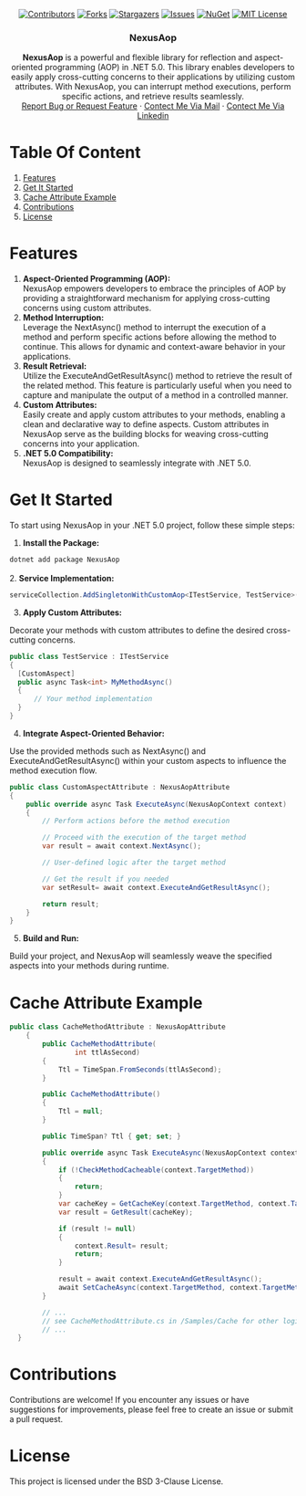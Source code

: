 <!-- PROJECT SHIELDS -->
<div align="center" style="text-align: center">

[![Contributors][contributors-shield]][contributors-url]
[![Forks][forks-shield]][forks-url]
[![Stargazers][stars-shield]][stars-url]
[![Issues][issues-shield]][issues-url]
[![NuGet][nuget-shield]][nuget-url]
[![MIT License][license-shield]][license-url]
</div>
<div align="center" style="text-align: center" >
<h3 align="center">NexusAop</h3>

  <p style="text-align: center">
<b>NexusAop</b> is a powerful and flexible library for reflection and aspect-oriented programming (AOP) in .NET 5.0. This library enables developers to easily apply cross-cutting concerns to their applications by utilizing custom attributes. With NexusAop, you can interrupt method executions, perform specific actions, and retrieve results seamlessly.

 <br />
    <a href="https://github.com/adessoTurkey-dotNET/NexusAop/issues">Report Bug or Request Feature</a>
    ·
    <a href="mailto:asli.yigit@adesso.com.tr?subject=NexusAop">Contect Me Via Mail</a>
    ·
    <a href="https://www.linkedin.com/in/asl%C4%B1-yi%C4%9Fit-b9b78911b/">Contect Me Via Linkedin</a>
  </p>
</div>
</div>

# Table Of Content
1. [Features](#features)
2. [Get It Started](#get-it-started)
3. [Cache Attribute Example](#cache-example)
4. [Contributions](#contributions)
5. [License](#license)
      
# Features
1. <b>Aspect-Oriented Programming (AOP):</b> <br />
NexusAop empowers developers to embrace the principles of AOP by providing a straightforward mechanism for applying cross-cutting concerns using custom attributes.
2. <b>Method Interruption:</b> <br />
Leverage the NextAsync() method to interrupt the execution of a method and perform specific actions before allowing the method to continue. This allows for dynamic and context-aware behavior in your applications.
3. <b>Result Retrieval:</b> <br />
Utilize the ExecuteAndGetResultAsync() method to retrieve the result of the related method. This feature is particularly useful when you need to capture and manipulate the output of a method in a controlled manner. 
4. <b>Custom Attributes:</b> <br />
Easily create and apply custom attributes to your methods, enabling a clean and declarative way to define aspects. Custom attributes in NexusAop serve as the building blocks for weaving cross-cutting concerns into your application.
5. <b>.NET 5.0 Compatibility:</b> <br />
NexusAop is designed to seamlessly integrate with .NET 5.0.

# Get It Started 
To start using NexusAop in your .NET 5.0 project, follow these simple steps:

1. <b>Install the Package:</b><br />

` dotnet add package NexusAop `<br /><br />
2. <b>Service Implementation:</b><br />

```csharp
serviceCollection.AddSingletonWithCustomAop<ITestService, TestService>();
```
3. <b>Apply Custom Attributes:</b><br />

Decorate your methods with custom attributes to define the desired cross-cutting concerns.
```csharp
public class TestService : ITestService
{
  [CustomAspect]
  public async Task<int> MyMethodAsync()
  {
      // Your method implementation
  }
}
```
4. <b>Integrate Aspect-Oriented Behavior: </b><br />

Use the provided methods such as NextAsync() and ExecuteAndGetResultAsync() within your custom aspects to influence the method execution flow.

```csharp
public class CustomAspectAttribute : NexusAopAttribute
{
    public override async Task ExecuteAsync(NexusAopContext context)
    {
        // Perform actions before the method execution

        // Proceed with the execution of the target method
        var result = await context.NextAsync();

        // User-defined logic after the target method

        // Get the result if you needed
        var setResult= await context.ExecuteAndGetResultAsync();

        return result;
    }
}
```
5. <b>Build and Run: </b><br />

Build your project, and NexusAop will seamlessly weave the specified aspects into your methods during runtime.
# Cache Attribute Example
```csharp
public class CacheMethodAttribute : NexusAopAttribute
    {
        public CacheMethodAttribute(
                int ttlAsSecond)
        {
            Ttl = TimeSpan.FromSeconds(ttlAsSecond);
        }

        public CacheMethodAttribute()
        {
            Ttl = null;
        }

        public TimeSpan? Ttl { get; set; }

        public override async Task ExecuteAsync(NexusAopContext context)
        {
            if (!CheckMethodCacheable(context.TargetMethod))
            {
                return;
            }
            var cacheKey = GetCacheKey(context.TargetMethod, context.TargetMethodsArgs);
            var result = GetResult(cacheKey);

            if (result != null)
            {
                context.Result= result;
                return;
            }

            result = await context.ExecuteAndGetResultAsync();
            await SetCacheAsync(context.TargetMethod, context.TargetMethodsArgs,result);
        }

        // ...
        // see CacheMethodAttribute.cs in /Samples/Cache for other logics
        // ...
  }
```
# Contributions
Contributions are welcome! If you encounter any issues or have suggestions for improvements, please feel free to create an issue or submit a pull request.

# License
This project is licensed under the BSD 3-Clause License.

<!-- MARKDOWN LINKS & IMAGES -->
[contributors-shield]: https://img.shields.io/github/contributors/adessoTurkey-dotNET/NexusAop.svg?style=for-the-badge
[contributors-url]: https://github.com/adessoTurkey-dotNET/NexusAop/graphs/contributors
[forks-shield]: https://img.shields.io/github/forks/adessoTurkey-dotNET/NexusAop.svg?style=for-the-badge
[forks-url]: https://github.com/adessoTurkey-dotNET/NexusAop/network/members
[stars-shield]: https://img.shields.io/github/stars/adessoTurkey-dotNET/NexusAop.svg?style=for-the-badge
[stars-url]: https://github.com/adessoTurkey-dotNET/NexusAop/stargazers
[issues-shield]: https://img.shields.io/github/issues/adessoTurkey-dotNET/NexusAop.svg?style=for-the-badge
[issues-url]: https://github.com/adessoTurkey-dotNET/NexusAop/issues
[license-shield]: https://img.shields.io/github/license/adessoTurkey-dotNET/NexusAop.svg?style=for-the-badge
[license-url]: https://github.com/adessoTurkey-dotNET/NexusAop/blob/main/LICENSE
[.Net]: https://img.shields.io/badge/.NET-5C2D91?style=for-the-badge&logo=.net&logoColor=white
[.Net-shield]: https://img.shields.io/badge/.NET-5C2D91?
[nuget-shield]: https://img.shields.io/nuget/v/NexusAop?style=for-the-badge
[nuget-url]: https://www.nuget.org/packages/NexusAop
